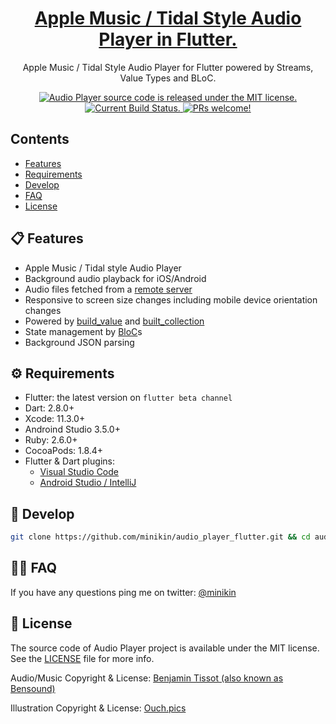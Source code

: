 <h1 align="center">
  <a href="https://github.com/minikin/audio_player_flutter">
  Apple Music / Tidal Style Audio Player in Flutter.
  </a>
</h1>

<p align="center">
  Apple Music / Tidal Style Audio Player for Flutter powered by Streams, Value Types and BLoC.
</p>

<p align="center">
  <a href="https://github.com/minikin/audio_player_flutter/blob/develop/LICENSE">
    <img src="https://img.shields.io/badge/Source%20Code%20License-MIT-orange.svg" alt="Audio Player source code is released under the MIT license." />
  </a>
  <a href="https://app.bitrise.io/app/354f49154884b44e#/builds">
    <img src="https://app.bitrise.io/app/354f49154884b44e/status.svg?token=fDYsKP7LEgITvjVUVbOS9Q" alt="Current Build Status." />
  </a>
  <a href="https://github.com/minikin/audio_player_flutter/blob/develop/CONTRIBUTING.md">
    <img src="https://img.shields.io/badge/PRs-welcome-brightgreen.svg" alt="PRs welcome!" />
  </a>
</p>

## Contents

- [Features](#-features)
- [Requirements](#-requirements)
- [Develop](#-develop)
- [FAQ](#-faq)
- [License](#-license)

## 📋 Features

- Apple Music / Tidal style Audio Player
- Background audio playback for iOS/Android
- Audio files fetched from a [remote server](https://github.com/minikin/json_server_for_audio_player_flutter)
- Responsive to screen size changes including mobile device orientation changes
- Powered by [build_value](https://pub.dev/packages/built_value) and [built_collection](https://pub.dev/packages/built_collection)
- State management by [BloC](https://pub.dev/packages/flutter_bloc)s
- Background JSON parsing

## ⚙️ Requirements

- Flutter: the latest version on `flutter beta channel`
- Dart: 2.8.0+
- Xcode: 11.3.0+
- Androind Studio 3.5.0+
- Ruby: 2.6.0+
- CocoaPods: 1.8.4+
- Flutter & Dart plugins:
  - [Visual Studio Code](https://flutter.dev/docs/get-started/editor?tab=androidstudio)
  - [Android Studio / IntelliJ](https://flutter.dev/docs/get-started/editor?tab=vscode)

## 🎉 Develop

```sh
git clone https://github.com/minikin/audio_player_flutter.git && cd audio_player_flutter
```

## 🤷‍♀️ FAQ

If you have any questions ping me on twitter: [@minikin](https://twitter.com/minikin)

## 📄 License

The source code of Audio Player project is available under the MIT license.
See the [LICENSE](https://github.com/minikin/flutter-web-demo/blob/master/LICENSE) file for more info.

Audio/Music Copyright & License: [Benjamin Tissot (also known as Bensound)](https://www.bensound.com/royalty-free-music/track/erf)

Illustration Copyright & License: [Ouch.pics](https://icons8.com/)
